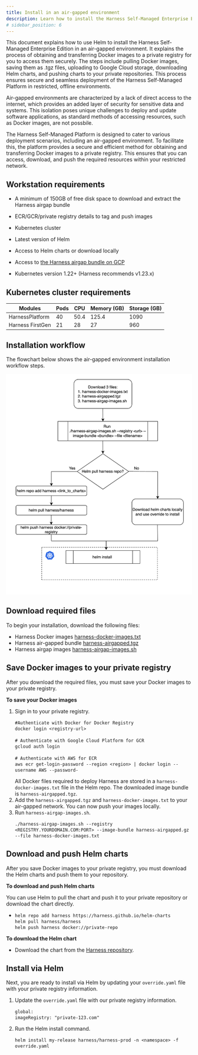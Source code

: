 ```yaml
---
title: Install in an air-gapped environment
description: Learn how to install the Harness Self-Managed Enterprise Edition using Helm in an air-gapped environment. 
# sidebar_position: 6
---
```


This document explains how to use Helm to install the Harness Self-Managed Enterprise Edition in an air-gapped environment. It explains the process of obtaining and transferring Docker images to a private registry for you to access them securely. The steps include pulling Docker images, saving them as .tgz files, uploading to Google Cloud storage, downloading Helm charts, and pushing charts to your private repositories. This process ensures secure and seamless deployment of the Harness Self-Managed Platform in restricted, offline environments.

Air-gapped environments are characterized by a lack of direct access to the internet, which provides an added layer of security for sensitive data and systems. This isolation poses unique challenges to deploy and update software applications, as standard methods of accessing resources, such as Docker images, are not possbile.

The Harness Self-Managed Platform is designed to cater to various deployment scenarios, including an air-gapped environment. To facilitate this, the platform provides a secure and efficient method for obtaining and transferring Docker images to a private registry. This ensures that you can access, download, and push the required resources within your restricted network.

## Workstation requirements

- A minimum of 150GB of free disk space to download and extract the Harness airgap bundle

- ECR/GCR/private registry details to tag and push images

- Kubernetes cluster

- Latest version of Helm 

- Access to Helm charts or download locally

- Access to [the Harness airgap bundle on GCP](https://storage.googleapis.com/smp-airgap-bundles/harness-airgapped.tgz) 

- Kubernetes version 1.22+ (Harness recommends v1.23.x)

## Kubernetes cluster requirements

|**Modules**|**Pods**|**CPU**|**Memory (GB)**|**Storage (GB)**|
|---|---|---|---|---|
|HarnessPlatform|40|50.4|125.4|1090|
|Harness FirstGen|21|28|27|960|

## Installation workflow

The flowchart below shows the air-gapped environment installation workflow steps.

![](./static/air-gapped-environment-workflow.png)

## Download required files

To begin your installation, download the following files:

- Harness Docker images [harness-docker-images.txt](https://storage.googleapis.com/smp-airgap-bundles/harness-docker-images.txt)
- Harness air-gapped bundle [harness-airgapped.tgz](https://storage.googleapis.com/smp-airgap-bundles/harness-airgapped.tgz)
- Harness airgap images [harness-airgap-images.sh](https://storage.googleapis.com/smp-airgap-bundles/harness-airgap-images.sh)

## Save Docker images to your private registry

After you download the required files, you must save your Docker images to your private registry.

**To save your Docker images**

1. Sign in to your private registry.
    ```
    #Authenticate with Docker for Docker Registry
    docker login <registry-url>

    # Authenticate with Google Cloud Platform for GCR
    gcloud auth login

    # Authenticate with AWS for ECR
    aws ecr get-login-password --region <region> | docker login --username AWS --password-
    ```
    All Docker files required to deploy Harness are stored in a `harness-docker-images.txt` file in the Helm repo. The downloaded image bundle is `harness-airgapped.tgz`.
2. Add the `harness-airgapped.tgz` and `harness-docker-images.txt` to your air-gapped network. You can now push your images locally.
3. Run `harness-airgap-images.sh`.
    ```
    ./harness-airgap-images.sh --registry <REGISTRY.YOURDOMAIN.COM:PORT> --image-bundle harness-airgapped.gz --file harness-docker-images.txt
    ````

## Download and push Helm charts
After you save Docker images to your private registry, you must download the Helm charts and push them to your repository.

**To download and push Helm charts**

You can use Helm to pull the chart and push it to your private repository or download the chart directly.

- 
    ``` 
    helm repo add harness https://harness.github.io/helm-charts
    helm pull harness/harness 
    helm push harness docker://private-repo
    ```

**To download the Helm chart**
 
 - Download the chart from the [Harness repository](https://github.com/harness/helm-charts/releases).

## Install via Helm
Next, you are ready to install via Helm by updating your `override.yaml` file with your private registry information.

1. Update the `override.yaml` file with our private registry information.
    ```
    global:
    imageRegistry: "private-123.com"
    ```
2. Run the Helm install command.
    ```
    helm install my-release harness/harness-prod -n <namespace> -f override.yaml
    ```
